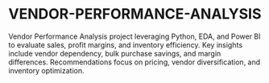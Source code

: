 # VENDOR-PERFORMANCE-ANALYSIS
Vendor Performance Analysis project leveraging Python, EDA, and Power BI to evaluate sales, profit margins, and inventory efficiency. Key insights include vendor dependency, bulk purchase savings, and margin differences. Recommendations focus on pricing, vendor diversification, and inventory optimization.
